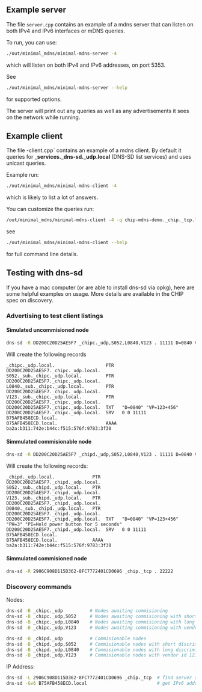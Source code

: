 ## Example server

The file `server.cpp` contains an example of a mdns server that can listen on
both IPv4 and IPv6 interfaces or mDNS queries.

To run, you can use:

```sh
./out/minimal_mdns/minimal-mdns-server -4
```

which will listen on both IPv4 and IPv6 addresses, on port 5353.

See

```sh
./out/minimal_mdns/minimal-mdns-server --help
```

for supported options.

The server will print out any queries as well as any advertisements it sees on
the network while running.

## Example client

The file -client.cpp` contains an example of a mdns client. By default it
queries for **\_services.\_dns-sd.\_udp.local** (DNS-SD list services) and uses
unicast queries.

Example run:

```sh
./out/minimal_mdns/minimal-mdns-client -4
```

which is likely to list a lot of answers.

You can customize the queries run:

```sh
/out/minimal_mdns/minimal-mdns-client -4 -q chip-mdns-demo._chip._tcp.local
```

see

```sh
./out/minimal_mdns/minimal-mdns-client --help
```

for full command line details.

## Testing with dns-sd

If you have a mac computer (or are able to install dns-sd via opkg), here are
some helpful examples on usage. More details are available in the CHIP spec on
discovery.

### Advertising to test client listings

#### Simulated uncommisioned node

```sh
dns-sd -R DD200C20D25AE5F7 _chipc._udp,S052,L0840,V123 . 11111 D=0840 VP=123+456
```

Will create the following records

```
_chipc._udp.local.                   PTR   DD200C20D25AE5F7._chipc._udp.local.
S052._sub._chipc._udp.local.         PTR   DD200C20D25AE5F7._chipc._udp.local.
L0840._sub._chipc._udp.local.        PTR   DD200C20D25AE5F7._chipc._udp.local.
V123._sub._chipc._udp.local.         PTR   DD200C20D25AE5F7._chipc._udp.local.
DD200C20D25AE5F7._chipc._udp.local.  TXT   "D=0840" "VP=123+456"
DD200C20D25AE5F7._chipc._udp.local.  SRV   0 0 11111 B75AFB458ECD.local.
B75AFB458ECD.local.                  AAAA  ba2a:b311:742e:b44c:f515:576f:9783:3f30
```

#### Simmulated commisionable node

```sh
dns-sd -R DD200C20D25AE5F7 _chipd._udp,S052,L0840,V123 . 11111 D=0840 VP=123+456 PH=8 PI="Hold power button for 5 seconds"
```

Will create the following records:

```
_chipd._udp.local.              PTR   DD200C20D25AE5F7._chipd._udp.local.
S052._sub._chipd._udp.local.    PTR   DD200C20D25AE5F7._chipd._udp.local.
V123._sub._chipd._udp.local.    PTR   DD200C20D25AE5F7._chipd._udp.local.
D0840._sub._chipd._udp.local.   PTR   DD200C20D25AE5F7._chipd._udp.local.
DD200C20D25AE5F7._chipd._udp.local.  TXT   "D=0840" "VP=123+456" "PH=3" "PI=Hold power button for 5 seconds"
DD200C20D25AE5F7._chipd._udp.local.  SRV   0 0 11111 B75AFB458ECD.local.
B75AFB458ECD.local.             AAAA  ba2a:b311:742e:b44c:f515:576f:9783:3f30
```

#### Simmulated commisioned node

```sh
dns-sd -R 2906C908D115D362-8FC7772401CD0696 _chip._tcp . 22222
```

### Discovery commands

Nodes:

```sh
dns-sd -B _chipc._udp          # Nodes awaiting commisioning
dns-sd -B _chipc._udp,S052     # Nodes awaiting commisioning with short discriminator 052
dns-sd -B _chipc._udp,L0840    # Nodes awaiting commisioning with long discriminator 0840
dns-sd -B _chipc._udp,V123     # Nodes awaiting commisioning with vendor id 123

dns-sd -B _chipd._udp          # Commisionable nodes
dns-sd -B _chipd._udp,S052     # Commisionable nodes with short discriminator 052
dns-sd -B _chipd._udp,L0840    # Commisionable nodes with long discriminator 0840
dns-sd -B _chipd._udp,V123     # Commisionable nodes with vendor id 123
```

IP Address:

```sh
dns-sd -L 2906C908D115D362-8FC7772401CD0696 _chip._tcp  # find server address
dns-sd -Gv6 B75AFB458ECD.local                          # get IPv6 address
```
